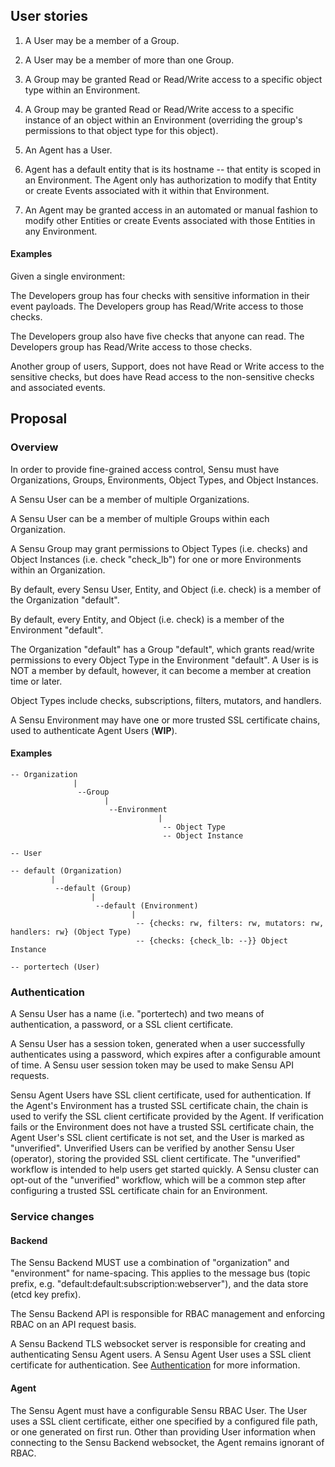 ## User stories

1. A User may be a member of a Group.

2. A User may be a member of more than one Group.

3. A Group may be granted Read or Read/Write access to a specific object type within an Environment.

4. A Group may be granted Read or Read/Write access to a specific instance of an object within an Environment (overriding the group's permissions to that object type for this object).

5. An Agent has a User.

6. Agent has a default entity that is its hostname -- that entity is scoped in an Environment. The Agent only has authorization to modify that Entity or create Events associated with it within that Environment.

7. An Agent may be granted access in an automated or manual fashion to modify other Entities or create Events associated with those Entities in any Environment.

#### Examples

Given a single environment:

The Developers group has four checks with sensitive information in their event payloads. The Developers group has Read/Write access to those checks.

The Developers group also have five checks that anyone can read. The Developers group has Read/Write access to those checks.

Another group of users, Support, does not have Read or Write access to the sensitive checks, but does have Read access to the non-sensitive checks and associated events.

## Proposal

### Overview

In order to provide fine-grained access control, Sensu must have Organizations, Groups, Environments, Object Types, and Object Instances.

A Sensu User can be a member of multiple Organizations.

A Sensu User can be a member of multiple Groups within each Organization.

A Sensu Group may grant permissions to Object Types (i.e. checks) and Object Instances (i.e. check "check_lb") for one or more Environments within an Organization.

By default, every Sensu User, Entity, and Object (i.e. check) is a member of the Organization "default".

By default, every Entity, and Object (i.e. check) is a member of the Environment "default".

The Organization "default" has a Group "default", which grants read/write permissions to every Object Type in the Environment "default". A User is is NOT a member by default, however, it can become a member at creation time or later.

Object Types include checks, subscriptions, filters, mutators, and handlers.

A Sensu Environment may have one or more trusted SSL certificate chains, used to authenticate Agent Users (**WIP**).

#### Examples

```
-- Organization
              |
               --Group
                     |
                      --Environment
                                 |
                                  -- Object Type
                                  -- Object Instance

-- User
```

```
-- default (Organization)
         |
          --default (Group)
                  |
                   --default (Environment)
                           |
                            -- {checks: rw, filters: rw, mutators: rw, handlers: rw} (Object Type)
                            -- {checks: {check_lb: --}} Object Instance

-- portertech (User)
```

### Authentication

A Sensu User has a name (i.e. "portertech) and two means of authentication, a password, or a SSL client certificate.

A Sensu User has a session token, generated when a user successfully authenticates using a password, which expires after a configurable amount of time. A Sensu user session token may be used to make Sensu API requests.

Sensu Agent Users have SSL client certificate, used for authentication. If the Agent's Environment has a trusted SSL certificate chain, the chain is used to verify the SSL client certificate provided by the Agent. If verification fails or the Environment does not have a trusted SSL certificate chain, the Agent User's SSL client certificate is not set, and the User is marked as "unverified". Unverified Users can be verified by another Sensu User (operator), storing the provided SSL client certificate. The "unverified" workflow is intended to help users get started quickly. A Sensu cluster can opt-out of the "unverified" workflow, which will be a common step after configuring a trusted SSL certificate chain for an Environment.

### Service changes

#### Backend

The Sensu Backend MUST use a combination of "organization" and "environment" for name-spacing. This applies to the message bus (topic prefix, e.g. "default:default:subscription:webserver"), and the data store (etcd key prefix).

The Sensu Backend API is responsible for RBAC management and enforcing RBAC on an API request basis.

A Sensu Backend TLS websocket server is responsible for creating and authenticating Sensu Agent users. A Sensu Agent User uses a SSL client certificate for authentication. See [Authentication](#authentication) for more information.

#### Agent

The Sensu Agent must have a configurable Sensu RBAC User. The User uses a SSL client certificate, either one specified by a configured file path, or one generated on first run. Other than providing User information when connecting to the Sensu Backend websocket, the Agent remains ignorant of RBAC.